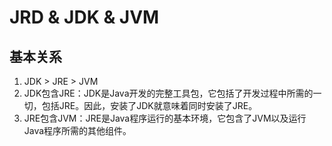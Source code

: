 # JRD & JDK & JVM

## 基本关系
1. JDK > JRE > JVM
2. JDK包含JRE：JDK是Java开发的完整工具包，它包括了开发过程中所需的一切，包括JRE。因此，安装了JDK就意味着同时安装了JRE。 
3. JRE包含JVM：JRE是Java程序运行的基本环境，它包含了JVM以及运行Java程序所需的其他组件。

